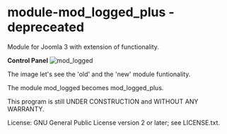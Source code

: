 # module-mod_logged_plus - depreceated
Module for Joomla 3 with extension of functionality.

**Control Panel** 
![mod_logged](https://user-images.githubusercontent.com/9271775/29978494-c83f5304-8f41-11e7-85fa-1cde8b79467e.png)

The image let's see the 'old' and the 'new' module funtionality.

The module mod_logged becomes mod_logged_plus.

This program is still UNDER CONSTRUCTION and WITHOUT ANY WARRANTY.

License: GNU General Public License version 2 or later; see LICENSE.txt.

